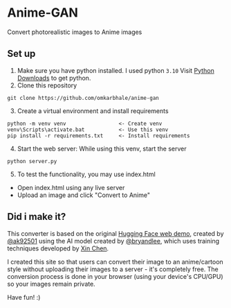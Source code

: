 # Anime-GAN
Convert photorealistic images to Anime images

## Set up
1. Make sure you have python installed. I used python `3.10` Visit [Python Downloads](https://www.python.org/downloads/) to get python.
2. Clone this repository
```
git clone https://github.com/omkarbhale/anime-gan
```
3. Create a virtual environment and install requirements
```
python -m venv venv                 <- Create venv
venv\Scripts\activate.bat           <- Use this venv
pip install -r requirements.txt     <- Install requirements
```
4. Start the web server: While using this venv, start the server
```
python server.py
```
5. To test the functionality, you may use index.html
- Open index.html using any live server
- Upload an image and click "Convert to Anime"

## Did i make it?
This converter is based on the original [Hugging Face web demo](https://huggingface.co/spaces/akhaliq/AnimeGANv2), created by [@ak92501](https://twitter.com/ak92501/) using the AI model created by [@bryandlee](https://github.com/bryandlee/animegan2-pytorch), which uses training techniques developed by [Xin Chen](https://github.com/TachibanaYoshino/AnimeGANv2).

I created this site so that users can convert their image to an anime/cartoon style without uploading their images to a server - it's completely free. The conversion process is done in your browser (using your device's CPU/GPU) so your images remain private.

Have fun! :)
